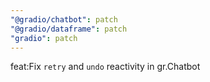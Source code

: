 ```yaml
---
"@gradio/chatbot": patch
"@gradio/dataframe": patch
"gradio": patch
---
```


feat:Fix `retry` and `undo` reactivity in gr.Chatbot
